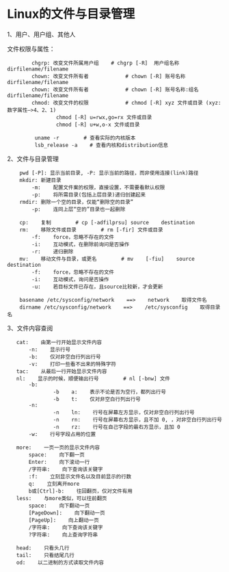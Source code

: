 # Linux的文件与目录管理

1、用户、用户组、其他人

文件权限与属性：

            chgrp: 改变文件所属用户组    # chgrp [-R]  用户组名称  dirfilename/filename
            chown: 改变文件所有者            # chown [-R] 账号名称 dirfilename/filename
            chown: 改变文件所有者            # chown [-R] 账号名称:组名 dirfilename/filename
            chmod: 改变文件的权限            # chmod [-R] xyz 文件或目录 (xyz: 数字属性—>4、2、1)
                    chmod [-R] u=rwx,go=rx 文件或目录
                    chmod [-R] u+w,o-x 文件或目录
             
             uname -r        # 查看实际的内核版本
             lsb_release -a    # 查看内核和distribution信息

2、文件与目录管理

        pwd [-P]: 显示当前目录, -P: 显示当前的路径，而非使用连接(link)路径
        mkdir: 新建目录
            -m:    配置文件案的权限，直接设置，不需要看默认权限
            -p:    将所需目录(包括上层目录)递归创建起来
        rmdir: 删除一个空的目录，仅能“删除空的目录”
            -p:    连同上层“空的”目录也一起删除

        cp:    复制        # cp [-adfilprsu] source    destination
        rm:    移除文件或目录        # rm [-fir] 文件或目录
            -f:    force，忽略不存在的文件
            -i:    互动模式，在删除前询问是否操作
            -r:    递归删除
        mv:    移动文件与目录，或更名        # mv    [-fiu]    source destination
            -f:    force，忽略不存在的文件
            -i:    互动模式，询问是否操作
            -u:    若目标文件已存在，且source比较新，才会更新

        basename /etc/sysconfig/network    ==>    network    取得文件名
        dirname /etc/sysconfig/network    ==>    /etc/sysconfig    取得目录名

3、文件内容查阅

       cat:    由第一行开始显示文件内容
           -n:    显示行号
           -b:    仅对非空白行列出行号
           -v:    打印一些看不出来的特殊字符
       tac:    从最后一行开始显示文件内容
       nl:    显示的时候，顺便输出行号        # nl [-bnw] 文件
           -b:    
                   -b    a:    表示不论是否为空行，都列出行号
                   -b    t:    仅对非空白行列出行号
           -n:
                   -n    ln:    行号在屏幕左方显示，仅对非空白行列出行号
                   -n    rn:    行号在屏幕右方显示，且不加 0, ，对非空白行列出行号
                   -n    rz:    行号在自己字段的最右方显示，且加 0
           -w:    行号字段占用的位置
           
       more:    一页一页的显示文件内容
           space:    向下翻一页
           Enter:    向下滚动一行
           /字符串:    向下查询该关键字
           :f:    立刻显示文件名以及目前显示的行数
           q:    立刻离开more
           b或[Ctrl]-b:    往回翻页，仅对文件有用
       less:    与more类似，可以往前翻页
           space:    向下翻动一页
           [PageDown]:    向下翻动一页
           [PageUp]:    向上翻动一页
           /字符串:    向下查询该关键字
           ?字符串:    向上查询字符串
           
       head:    只看头几行
       tail:    只看结尾几行
       od:    以二进制的方式读取文件内容